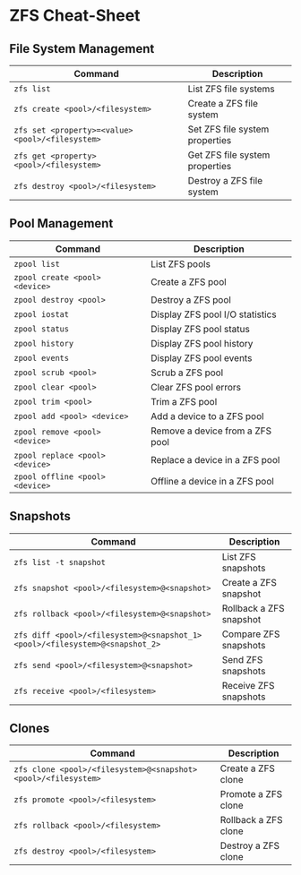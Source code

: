 # ZFS Cheat-Sheet

## File System Management

| Command | Description |
| --- | --- |
| `zfs list` | List ZFS file systems |
| `zfs create <pool>/<filesystem>` | Create a ZFS file system |
| `zfs set <property>=<value> <pool>/<filesystem>` | Set ZFS file system properties |
| `zfs get <property> <pool>/<filesystem>` | Get ZFS file system properties |
| `zfs destroy <pool>/<filesystem>` | Destroy a ZFS file system |

## Pool Management

| Command | Description |
| --- | --- |
| `zpool list` | List ZFS pools |
| `zpool create <pool> <device>` | Create a ZFS pool |
| `zpool destroy <pool>` | Destroy a ZFS pool |
| `zpool iostat` | Display ZFS pool I/O statistics |
| `zpool status` | Display ZFS pool status |
| `zpool history` | Display ZFS pool history |
| `zpool events` | Display ZFS pool events |
| `zpool scrub <pool>` | Scrub a ZFS pool |
| `zpool clear <pool>` | Clear ZFS pool errors |
| `zpool trim <pool>` | Trim a ZFS pool |
| `zpool add <pool> <device>` | Add a device to a ZFS pool |
| `zpool remove <pool> <device>` | Remove a device from a ZFS pool |
| `zpool replace <pool> <device>` | Replace a device in a ZFS pool |
| `zpool offline <pool> <device>` | Offline a device in a ZFS pool |

## Snapshots

| Command | Description |
| --- | --- |
| `zfs list -t snapshot` | List ZFS snapshots |
| `zfs snapshot <pool>/<filesystem>@<snapshot>` | Create a ZFS snapshot |
| `zfs rollback <pool>/<filesystem>@<snapshot>` | Rollback a ZFS snapshot |
| `zfs diff <pool>/<filesystem>@<snapshot_1> <pool>/<filesystem>@<snapshot_2>` | Compare ZFS snapshots |
| `zfs send <pool>/<filesystem>@<snapshot>` | Send ZFS snapshots |
| `zfs receive <pool>/<filesystem>` | Receive ZFS snapshots |

## Clones

| Command | Description |
| --- | --- |
| `zfs clone <pool>/<filesystem>@<snapshot> <pool>/<filesystem>` | Create a ZFS clone |
| `zfs promote <pool>/<filesystem>` | Promote a ZFS clone |
| `zfs rollback <pool>/<filesystem>` | Rollback a ZFS clone |
| `zfs destroy <pool>/<filesystem>` | Destroy a ZFS clone |
